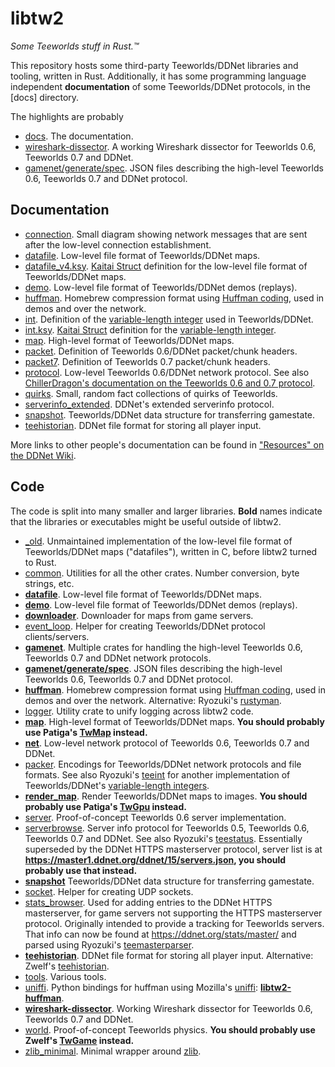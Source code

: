 libtw2
======

*Some Teeworlds stuff in Rust.™*

This repository hosts some third-party Teeworlds/DDNet libraries and tooling,
written in Rust. Additionally, it has some programming language independent
**documentation** of some Teeworlds/DDNet protocols, in the [docs] directory.

The highlights are probably 
- [docs](docs). The documentation.
- [wireshark-dissector](wireshark-dissector). A working Wireshark dissector for
  Teeworlds 0.6, Teeworlds 0.7 and DDNet.
- [gamenet/generate/spec](gamenet/generate/spec). JSON files describing the
  high-level Teeworlds 0.6, Teeworlds 0.7 and DDNet protocol.

Documentation
-------------

- [connection](doc/connection.md). Small diagram showing network messages that
  are sent after the low-level connection establishment.
- [datafile](doc/datafile.md). Low-level file format of Teeworlds/DDNet maps.
- [datafile\_v4.ksy](doc/datafile_v4.ksy). [Kaitai Struct](https://kaitai.io/)
  definition for the low-level file format of Teeworlds/DDNet maps.
- [demo](doc/demo.md). Low-level file format of Teeworlds/DDNet demos
  (replays).
- [huffman](doc/huffman.md). Homebrew compression format using [Huffman
  coding](https://en.wikipedia.org/wiki/Huffman_coding), used in demos and over
  the network.
- [int](doc/int.md). Definition of the [variable-length
  integer](https://en.wikipedia.org/wiki/Variable-length_quantity) used in
Teeworlds/DDNet.
- [int.ksy](doc/int.ksy). [Kaitai Struct](https://kaitai.io/) definition for
  the [variable-length
  integer](https://en.wikipedia.org/wiki/Variable-length_quantity).
- [map](doc/map.md). High-level format of Teeworlds/DDNet maps.
- [packet](doc/packet.md). Definition of Teeworlds 0.6/DDNet packet/chunk
  headers.
- [packet7](doc/packet7.md). Definition of Teeworlds 0.7 packet/chunk
  headers.
- [protocol](doc/protocol.md). Low-level Teeworlds 0.6/DDNet network protocol.
  See also [ChillerDragon's documentation on the Teeworlds 0.6 and 0.7
  protocol](https://chillerdragon.github.io/teeworlds-protocol/).
- [quirks](doc/quirks.md). Small, random fact collections of quirks of
  Teeworlds.
- [serverinfo\_extended](doc/serverinfo_extended.md). DDNet's extended
  serverinfo protocol.
- [snapshot](doc/snapshot.md). Teeworlds/DDNet data structure for transferring
  gamestate.
- [teehistorian](doc/teehistorian.md). DDNet file format for storing all player
  input.

More links to other people's documentation can be found in ["Resources" on the
DDNet Wiki](https://wiki.ddnet.org/wiki/Resources).

Code
----

The code is split into many smaller and larger libraries. **Bold** names
indicate that the libraries or executables might be useful outside of libtw2.

- [\_old](_old). Unmaintained implementation of the low-level file format of
  Teeworlds/DDNet maps ("datafiles"), written in C, before libtw2 turned to
  Rust.
- [common](common). Utilities for all the other crates. Number conversion, byte
  strings, etc.
- [**datafile**](datafile). Low-level file format of Teeworlds/DDNet maps.
- [**demo**](demo). Low-level file format of Teeworlds/DDNet demos (replays).
- [**downloader**](downloader). Downloader for maps from game servers.
- [event\_loop](event_loop). Helper for creating Teeworlds/DDNet protocol
  clients/servers.
- [**gamenet**](gamenet). Multiple crates for handling the high-level Teeworlds
  0.6, Teeworlds 0.7 and DDNet network protocols.
- [**gamenet/generate/spec**](gamenet/generate/spec). JSON files describing the
  high-level Teeworlds 0.6, Teeworlds 0.7 and DDNet protocol.
- [**huffman**](huffman). Homebrew compression format using [Huffman
  coding](https://en.wikipedia.org/wiki/Huffman_coding), used in demos and over
  the network. Alternative: Ryozuki's
  [rustyman](https://github.com/edg-l/rustyman).
- [logger](logger). Utility crate to unify logging across libtw2 code.
- [**map**](map). High-level format of Teeworlds/DDNet maps. **You should
  probably use Patiga's [TwMap](https://gitlab.com/Patiga/twmap) instead.**
- [**net**](net). Low-level network protocol of Teeworlds 0.6, Teeworlds 0.7 and
  DDNet.
- [packer](packer). Encodings for Teeworlds/DDNet network protocols and file
  formats. See also Ryozuki's [teeint](https://github.com/edg-l/teeint) for
  another implementation of Teeworlds/DDNet's [variable-length
  integers](https://en.wikipedia.org/wiki/Variable-length_quantity).
- [**render\_map**](render_map). Render Teeworlds/DDNet maps to images. **You
  should probably use Patiga's [TwGpu](https://gitlab.com/Patiga/twgpu)
  instead.**
- [server](server). Proof-of-concept Teeworlds 0.6 server implementation.
- [serverbrowse](serverbrowse). Server info protocol for Teeworlds 0.5,
  Teeworlds 0.6, Teeworlds 0.7 and DDNet. See also Ryozuki's
  [teestatus](https://github.com/edg-l/teestatus). Essentially superseded by
  the DDNet HTTPS masterserver protocol, server list is at
  **https://master1.ddnet.org/ddnet/15/servers.json, you should probably use
  that instead.**
- [**snapshot**](snapshot) Teeworlds/DDNet data structure for transferring
  gamestate.
- [socket](socket). Helper for creating UDP sockets.
- [stats\_browser](stats_browser). Used for adding entries to the DDNet HTTPS
  masterserver, for game servers not supporting the HTTPS masterserver
  protocol. Originally intended to provide a tracking for Teeworlds servers.
  That info can now be found at https://ddnet.org/stats/master/ and parsed
  using Ryozuki's [teemasterparser](https://github.com/edg-l/teemasterparser/).
- [**teehistorian**](teehistorian). DDNet file format for storing all player
  input. Alternative: Zwelf's
  [teehistorian](https://gitlab.com/zwelf/teehistorian).
- [tools](tools). Various tools.
- [uniffi](uniffi). Python bindings for huffman using Mozilla's
  [uniffi](https://github.com/mozilla/uniffi-rs/):
  [**libtw2-huffman**](https://pypi.org/project/libtw2-huffman/).
- [**wireshark-dissector**](wireshark-dissector). Working Wireshark dissector
  for Teeworlds 0.6, Teeworlds 0.7 and DDNet.
- [world](world). Proof-of-concept Teeworlds physics. **You should probably use
  Zwelf's [TwGame](https://gitlab.com/ddnet-rs/twgame) instead.**
- [zlib\_minimal](zlib_minimal). Minimal wrapper around
  [zlib](https://zlib.net/).
